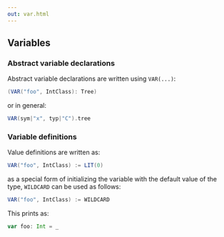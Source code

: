 ```yaml
---
out: var.html
---
```


Variables
---------

### Abstract variable declarations

Abstract variable declarations are written using `VAR(...)`:

```scala
(VAR("foo", IntClass): Tree)
```

or in general:

```scala
VAR(sym|"x", typ|"C").tree
```

### Variable definitions

Value definitions are written as:

```scala
VAR("foo", IntClass) := LIT(0)
```

as a special form of initializing the variable with the default value of the type, `WILDCARD` can be used as follows:

```scala
VAR("foo", IntClass) := WILDCARD
```

This prints as:

```scala
var foo: Int = _
```
